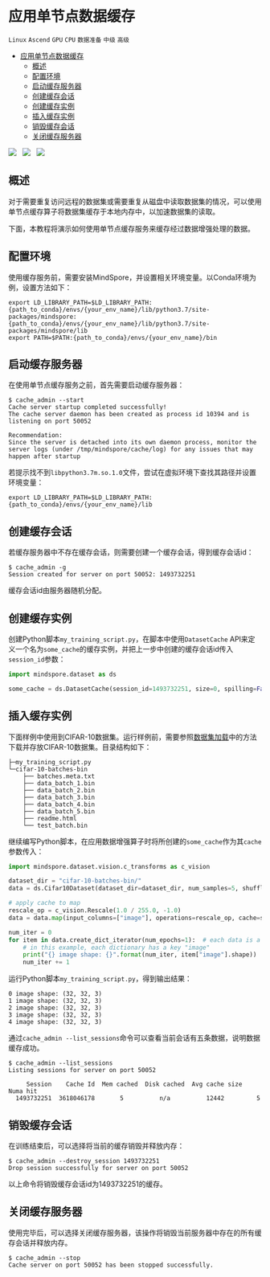 # 应用单节点数据缓存

`Linux` `Ascend` `GPU` `CPU` `数据准备` `中级` `高级`

<!-- TOC -->

- [应用单节点数据缓存](#应用单节点数据缓存)
    - [概述](#概述)
    - [配置环境](#配置环境)
    - [启动缓存服务器](#启动缓存服务器)
    - [创建缓存会话](#创建缓存会话)
    - [创建缓存实例](#创建缓存实例)
    - [插入缓存实例](#插入缓存实例)
    - [销毁缓存会话](#销毁缓存会话)
    - [关闭缓存服务器](#关闭缓存服务器)

<!-- /TOC -->

<a href="https://gitee.com/mindspore/docs/blob/master/tutorials/training/source_zh_cn/advanced_use/enable_cache.md" target="_blank"><img src="https://gitee.com/mindspore/docs/raw/master/resource/_static/logo_source.png"></a>&nbsp;&nbsp;
<a href="https://obs.dualstack.cn-north-4.myhuaweicloud.com/mindspore-website/notebook/master/mindspore_enable_cache.ipynb"><img src="https://gitee.com/mindspore/docs/raw/master/resource/_static/logo_notebook.png"></a>&nbsp;&nbsp;
<a href="https://console.huaweicloud.com/modelarts/?region=cn-north-4#/notebook/loading?share-url-b64=aHR0cHM6Ly9vYnMuZHVhbHN0YWNrLmNuLW5vcnRoLTQubXlodWF3ZWljbG91ZC5jb20vbWluZHNwb3JlLXdlYnNpdGUvbm90ZWJvb2svbW9kZWxhcnRzL21pbmRzcG9yZV9lbmFibGVfY2FjaGUuaXB5bmI=&image_id=65f636a0-56cf-49df-b941-7d2a07ba8c8c" target="_blank"><img src="https://gitee.com/mindspore/docs/raw/master/resource/_static/logo_modelarts.png"></a>

## 概述

对于需要重复访问远程的数据集或需要重复从磁盘中读取数据集的情况，可以使用单节点缓存算子将数据集缓存于本地内存中，以加速数据集的读取。

下面，本教程将演示如何使用单节点缓存服务来缓存经过数据增强处理的数据。

## 配置环境

使用缓存服务前，需要安装MindSpore，并设置相关环境变量。以Conda环境为例，设置方法如下：

```shell
export LD_LIBRARY_PATH=$LD_LIBRARY_PATH:{path_to_conda}/envs/{your_env_name}/lib/python3.7/site-packages/mindspore:{path_to_conda}/envs/{your_env_name}/lib/python3.7/site-packages/mindspore/lib
export PATH=$PATH:{path_to_conda}/envs/{your_env_name}/bin
```

## 启动缓存服务器

在使用单节点缓存服务之前，首先需要启动缓存服务器：

```shell
$ cache_admin --start
Cache server startup completed successfully!
The cache server daemon has been created as process id 10394 and is listening on port 50052

Recommendation:
Since the server is detached into its own daemon process, monitor the server logs (under /tmp/mindspore/cache/log) for any issues that may happen after startup
```

若提示找不到`libpython3.7m.so.1.0`文件，尝试在虚拟环境下查找其路径并设置环境变量：

```shell
export LD_LIBRARY_PATH=$LD_LIBRARY_PATH:{path_to_conda}/envs/{your_env_name}/lib
```

## 创建缓存会话

若缓存服务器中不存在缓存会话，则需要创建一个缓存会话，得到缓存会话id：

```shell
$ cache_admin -g
Session created for server on port 50052: 1493732251
```

缓存会话id由服务器随机分配。

## 创建缓存实例

创建Python脚本`my_training_script.py`，在脚本中使用`DatasetCache` API来定义一个名为`some_cache`的缓存实例，并把上一步中创建的缓存会话id传入`session_id`参数：

```python
import mindspore.dataset as ds

some_cache = ds.DatasetCache(session_id=1493732251, size=0, spilling=False)
```

## 插入缓存实例

下面样例中使用到CIFAR-10数据集。运行样例前，需要参照[数据集加载](https://www.mindspore.cn/doc/programming_guide/zh-CN/master/dataset_loading.html#cifar-10-100)中的方法下载并存放CIFAR-10数据集。目录结构如下：

```text
├─my_training_script.py
└─cifar-10-batches-bin
    ├── batches.meta.txt
    ├── data_batch_1.bin
    ├── data_batch_2.bin
    ├── data_batch_3.bin
    ├── data_batch_4.bin
    ├── data_batch_5.bin
    ├── readme.html
    └── test_batch.bin
```

继续编写Python脚本，在应用数据增强算子时将所创建的`some_cache`作为其`cache`参数传入：

```python
import mindspore.dataset.vision.c_transforms as c_vision

dataset_dir = "cifar-10-batches-bin/"
data = ds.Cifar10Dataset(dataset_dir=dataset_dir, num_samples=5, shuffle=False, num_parallel_workers=1)

# apply cache to map
rescale_op = c_vision.Rescale(1.0 / 255.0, -1.0)
data = data.map(input_columns=["image"], operations=rescale_op, cache=some_cache)

num_iter = 0
for item in data.create_dict_iterator(num_epochs=1):  # each data is a dictionary
    # in this example, each dictionary has a key "image"
    print("{} image shape: {}".format(num_iter, item["image"].shape))
    num_iter += 1
```

运行Python脚本`my_training_script.py`，得到输出结果：

```text
0 image shape: (32, 32, 3)
1 image shape: (32, 32, 3)
2 image shape: (32, 32, 3)
3 image shape: (32, 32, 3)
4 image shape: (32, 32, 3)
```

通过`cache_admin --list_sessions`命令可以查看当前会话有五条数据，说明数据缓存成功。

```shell
$ cache_admin --list_sessions
Listing sessions for server on port 50052

     Session    Cache Id  Mem cached  Disk cached  Avg cache size  Numa hit
  1493732251  3618046178       5          n/a          12442         5
```

## 销毁缓存会话

在训练结束后，可以选择将当前的缓存销毁并释放内存：

```shell
$ cache_admin --destroy_session 1493732251
Drop session successfully for server on port 50052
```

以上命令将销毁缓存会话id为1493732251的缓存。

## 关闭缓存服务器

使用完毕后，可以选择关闭缓存服务器，该操作将销毁当前服务器中存在的所有缓存会话并释放内存。

```shell
$ cache_admin --stop
Cache server on port 50052 has been stopped successfully.
```
